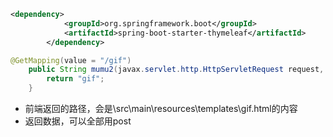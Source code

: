 ```xml
<dependency>
            <groupId>org.springframework.boot</groupId>
            <artifactId>spring-boot-starter-thymeleaf</artifactId>
        </dependency>
```
```java
@GetMapping(value = "/gif")
    public String mumu2(javax.servlet.http.HttpServletRequest request, Model model) throws Exception{
        return "gif";
    }
```
- 前端返回的路径，会是\src\main\resources\templates\gif.html的内容
- 返回数据，可以全部用post
